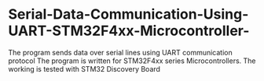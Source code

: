 # Serial-Data-Communication-Using-UART-STM32F4xx-Microcontroller-
The program sends data over serial lines using UART communication protocol
The program is written  for STM32F4xx series Microcontrollers.
The working is tested with STM32 Discovery Board 
